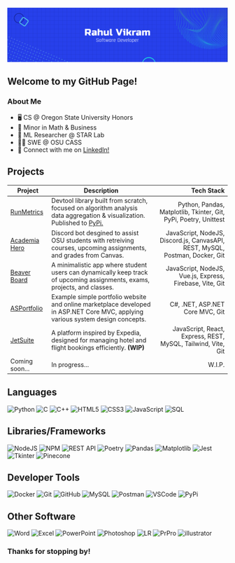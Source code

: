 [![GitHub Banner](banner-blue.png "GitHub Banner")](https://www.linkedin.com/in/rahul-vikram/)

## Welcome to my GitHub Page!
### About Me
- 🖥️ CS @ Oregon State University Honors 
- 💼 Minor in Math & Business
- 🧠 ML Researcher @ STAR Lab
- 👩‍💻 SWE @ OSU CASS
- 🔗 Connect with me on [LinkedIn!](https://www.linkedin.com/in/rahul-vikram/)

## Projects
| Project  | Description | Tech Stack |
| ------------- |-------------|-----:|
| [RunMetrics](https://github.com/rahulvikram/RunMetrics-Visualizer) | Devtool library built from scratch, focused on algorithm analysis data aggregation & visualization. Published to [PyPi.](https://pypi.org/project/runmetricsvisualizer/) | Python, Pandas, Matplotlib, Tkinter, Git, PyPi, Poetry, Unittest |
| [Academia Hero](https://github.com/rahulvikram/Academia-Hero/)  | Discord bot desgined to assist OSU students with retreiving courses, upcoming assignments, and grades from Canvas. | JavaScript, NodeJS, Discord.js, CanvasAPI, REST, MySQL, Postman, Docker, Git |
| [Beaver Board](https://github.com/rahulvikram/beaver-board) | A minimalistic app where student users can dynamically keep track of upcoming assignments, exams, projects, and classes. | JavaScript, NodeJS, Vue.js, Express, Firebase, Vite, Git |
| [ASPortfolio](https://github.com/rahulvikram/aspnet) | Example simple portfolio website and online marketplace developed in ASP.NET Core MVC, applying various system design concepts. | C#, .NET, ASP.NET Core MVC, Git |
| [JetSuite](https://github.com/rahulvikram/jet-suite/) | A platform inspired by Expedia, designed for managing hotel and flight bookings efficiently. **(WIP)** | JavaScript, React, Express, REST, MySQL, Tailwind, Vite, Git |
| Coming soon...  | In progress... | W.I.P. |

## Languages
![Python](https://img.shields.io/badge/python-3670A0?style=for-the-badge&logo=python&logoColor=ffdd54)
![C](https://img.shields.io/badge/c-%2300599C.svg?style=for-the-badge&logo=c&logoColor=white)
![C++](https://img.shields.io/badge/c++-%2300599C.svg?style=for-the-badge&logo=c%2B%2B&logoColor=white)
![HTML5](https://img.shields.io/badge/html-%23E34F26.svg?style=for-the-badge&logo=html5&logoColor=white)
![CSS3](https://img.shields.io/badge/css-%231572B6.svg?style=for-the-badge&logo=css3&logoColor=white)
![JavaScript](https://img.shields.io/badge/javascript-%23323330.svg?style=for-the-badge&logo=javascript&)
![SQL](https://img.shields.io/badge/sql-00758f.svg?style=for-the-badge&logo=sqlite&logoColor=ffca00)

## Libraries/Frameworks
![NodeJS](https://img.shields.io/badge/node.js-6DA55F?style=for-the-badge&logo=node.js&logoColor=white)
![NPM](https://img.shields.io/badge/npm-CB3837?style=for-the-badge&logo=npm&logoColor=white)
![REST API](https://img.shields.io/badge/-REST%20API-009688?logo=fastapi&logoColor=white&style=for-the-badge)
![Poetry](https://img.shields.io/badge/-Poetry-60A5FA?logo=poetry&logoColor=white&style=for-the-badge)
![Pandas](https://img.shields.io/badge/-Pandas-000055?logo=pandas&logoColor=ffca00&style=for-the-badge)
![Matplotlib](https://img.shields.io/badge/-Matplotlib-65baea?logo=asdf&style=for-the-badge)
![Jest](https://img.shields.io/badge/-Jest-C21325?logo=jest&style=for-the-badge)
![Tkinter](https://img.shields.io/badge/Tkinter-3670A0?style=for-the-badge&logo=fwefwef&logoColor=ffdd54)
![Pinecone](https://img.shields.io/badge/Pinecone.io-000000?style=for-the-badge&logo=fwefwef&logoColor=ffdd54)

## Developer Tools
![Docker](https://img.shields.io/badge/docker-0db7ed.svg?style=for-the-badge&logo=docker&logoColor=white)
![Git](https://img.shields.io/badge/-Git-F05032?logo=Git&logoColor=white&style=for-the-badge)
![GitHub](https://img.shields.io/badge/-GitHub-black?logo=Git&logoColor=white&style=for-the-badge)
![MySQL](https://img.shields.io/badge/-MYSQL-4479A1?logo=mySQL&logoColor=white&style=for-the-badge)
![Postman](https://img.shields.io/badge/-Postman-FF6C37?logo=postman&logoColor=white&style=for-the-badge)
![VSCode](https://img.shields.io/badge/-VSCode-007ACC?logo=visual%20studio%20code&logoColor=white&style=for-the-badge)
![PyPi](https://img.shields.io/badge/-PyPi-3775A9?logo=pypi&logoColor=white&style=for-the-badge)

## Other Software
![Word](https://img.shields.io/badge/word-2B579A.svg?style=for-the-badge&logo=microsoft%20word&logoColor=white)
![Excel](https://img.shields.io/badge/excel-217346.svg?style=for-the-badge&logo=microsoft%20excel&logoColor=white)
![PowerPoint](https://img.shields.io/badge/powerpoint-B7472A.svg?style=for-the-badge&logo=microsoft%20powerpoint&logoColor=white)
![Photoshop](https://img.shields.io/badge/adobe%20photoshop-31A8FF.svg?style=for-the-badge&logo=adobe%20photoshop&logoColor=white)
![LR](https://img.shields.io/badge/adobe%20lightroom-31A8FF.svg?style=for-the-badge&logo=adobe%20lightroom&logoColor=white)
![PrPro](https://img.shields.io/badge/adobe%20Premiere%20Pro-9999FF.svg?style=for-the-badge&logo=adobe%20premiere%20pro&logoColor=white)
![illustrator](https://img.shields.io/badge/adobe%20illustrator-FF9A00.svg?style=for-the-badge&logo=adobe%20illustrator&logoColor=white)

### Thanks for stopping by!
